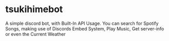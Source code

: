 # tsukihimebot
A simple discord bot, with Built-In API Usage. You can search for Spotify Songs, making use of Discords Embed System, Play Music, Get server-info or even the Current Weather

